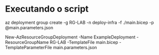 # Executando o script

az deployment group create -g RG-LAB -n deploy-infra -f ./main.bicep -p @main.parameters.json

New-AzResourceGroupDeployment -Name ExampleDeployment -ResourceGroupName RG-LAB -TemplateFile main.bicep -TemplateParameterFile main.parameters.json
